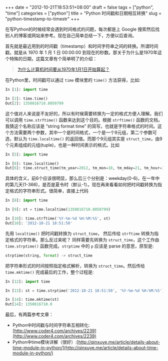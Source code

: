 +++
date = "2012-10-21T18:53:51+08:00"
draft = false
tags = ["python", "time"]
categories = ["python"]
title = "Python 时间戳和日期相互转换"
slug = "python-timestamp-to-timestr"
+++

在写Python的时候经常会遇到时间格式的问题，每次都是上 Google 搜索然后找别人的博客或网站来参考。现在自己简单总结一下，方便以后查询。

首先就是最近用到的时间戳（timestamp）和时间字符串之间的转换。所谓时间戳，就是从 1970 年 1 月 1 日 00:00:00 到现在的秒数。那关于为什么是1970年这个特殊的日期，这篇文章有个简单明了的介绍：

> [为什么计算机时间要从1970年1月1日开始算起？](http://www.scriptlover.com/static/1071-%E6%97%A5%E6%9C%9F-%E6%97%B6%E9%97%B4-%E7%BC%96%E7%A8%8B-%E6%95%B0%E6%8D%AE%E5%BA%93)

<!--more-->

在Python里，时间戳可以通过 `time` 模块里的 `time()` 方法获得，比如:

```python
In [1]: import time

In [2]: time.time()
Out[2]: 1350816710.8050799
```

这个值对人来说是不友好的，所以有时候需要转换为一定的格式方便人理解。我们可以调用 `time.strftime()` 函数来达到这个目的。根据 `strftime()` 函数的文档，我猜这个名称应该是 “string format time” 的简写，也就是字符串格式的时间。这个方法需要两个参数，其中一个是时间格式，一个是一个9元组，第二个参数可选，默认为 `time.localtime()` 的返回值。而那个9元组其实是 `struct_time`，由9个元素组成的元组(tuple)，也是一种时间表示的格式。比如

```python
In [5]: import time

In [6]: time.localtime()
Out[6]: time.struct_time(tm_year=2012, tm_mon=10, tm_mday=21, tm_hour=19, tm_min=4, tm_sec=25, tm_wday=6, tm_yday=295, tm_isdst=0)
```

具体的含义，前6个应该很明显，那么后三个分别是：weekday(0-6)，在一年中的第几天(1-366)，是否是夏令时（默认-1）。现在再来看看如何把时间戳转换为指定格式的字符串形式。很简单，直接上代码

```python
In [8]: import time

In [9]: st = time.localtime(1350816710.8050799)

In [10]: time.strftime('%Y-%m-%d %H:%M:%S', st)
Out[10]: '2012-10-21 18:51:50'
```

先用 `localtime()` 把时间戳转换为 `struct_time`， 然后传给 `strftime` 转换为指定格式的字符串。那么反过来呢？
同样需要先转换为 `struct_time`，这个工作由 `time.strptime()` 函数完成。`strptime` 中的 `p` 应该是 parse 的意思，原型是:

```python
strptime(string, format) -> struct_time
```

把字符串形式的时间按照指定格式解析，转换为 `struct_time`。然后传给`time.mktime()` 完成最后的工作，整个过程是:

```python
In [12]: import time

In [13]: st = time.strptime('2012-10-21 18:51:50', '%Y-%m-%d %H:%M:%S')

In [14]: time.mktime(st)
Out[14]: 1350816710.0
```

最后，有两篇参考文章：

- Python中时间戳与时间字符串互相转化: [http://www.coder4.com/archives/2239](http://www.coder4.com/archives/2239)
- Python中time模块详解（很好）:[http://qinxuye.me/article/details-about-time-module-in-python/](http://qinxuye.me/article/details-about-time-module-in-python/)
